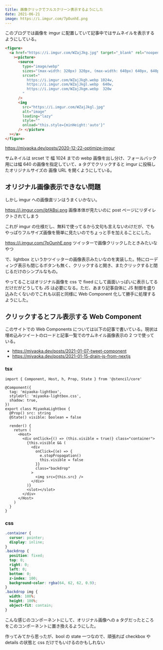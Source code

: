 ```yaml
---
title: 画像クリックでフルスクリーン表示するようにした
date: 2021-06-21
image: https://i.imgur.com/7pOunhE.png
---
```


このブログでは画像を imgur に配置していて記事中ではサムネイルを表示するようにしている。

```html
<figure>
  <a href="https://i.imgur.com/WZajJkg.jpg" target="_blank" rel="noopener"
    ><picture>
      <source
        type="image/webp"
        sizes="(max-width: 320px) 320px, (max-width: 640px) 640px, 640px"
        srcset="
          https://i.imgur.com/WZajJkgh.webp 1024w,
          https://i.imgur.com/WZajJkgl.webp  640w,
          https://i.imgur.com/WZajJkgm.webp  320w
        "
      />
      <img
        src="https://i.imgur.com/WZajJkgl.jpg"
        alt="image"
        loading="lazy"
        style=""
        onload="this.style={minHeight:'auto'}"
      /> </picture
  ></a>
</figure>
```

https://miyaoka.dev/posts/2020-12-22-optimize-imgur

サムネイルは srcset で 幅 1024 までの webp 画像を出し分け、フォールバック用には幅 640 の画像を指定していて、a タグでクリックすると imgur に投稿したオリジナルサイズの 画像 URL を開くようにしている。

## オリジナル画像表示できない問題

しかし imgur への画像直リンはうまくいかない。

https://i.imgur.com/jbfABsi.png
画像本体が見たいのに post ページにリダイレクトされてしまう

これが imgur の仕様だし、無料で使ってるから文句も言えないわけだが、でもやっぱりフルサイズ画像を簡単に見たいのでちょっと手を加えることにした。

https://i.imgur.com/7pOunhE.png
ツイッターで画像クリックしたときみたいなやつ

で、lightbox というかツイッターの画像表示みたいなのを実装した。特にローディング表示も閉じるボタンも無く、クリックすると開き、またクリックすると閉じるだけのシンプルなもの。

やってることはオリジナル画像を css で fixed にして画面いっぱいに表示してるだけだがどうしても JS は必要になる。ただ、あまり記事自体に JS 制御を盛り込みたくないのでこれも以前と同様に Web Component 化して勝手に処理するようにした。

## クリックするとフル表示する Web Component

このサイトでの Web Components については以下の記事で書いている。現状は埋め込みツイートのロードと記事一覧でのサムネイル画像表示の 2 つで使っている。

- https://miyaoka.dev/posts/2021-01-07-tweet-component
- https://miyaoka.dev/posts/2021-01-15-drain-js-from-nextjs

### tsx

```tsx
import { Component, Host, h, Prop, State } from '@stencil/core'

@Component({
  tag: 'miyaoka-lightbox',
  styleUrl: 'miyaoka-lightbox.css',
  shadow: true,
})
export class MiyaokaLightbox {
  @Prop() src: string
  @State() visible: boolean = false

  render() {
    return (
      <Host>
        <div onClick={() => (this.visible = true)} class="container">
          {this.visible && (
            <div
              onClick={(e) => {
                e.stopPropagation()
                this.visible = false
              }}
              class="backdrop"
            >
              <img src={this.src} />
            </div>
          )}
          <slot></slot>
        </div>
      </Host>
    )
  }
}
```

### css

```css
.container {
  cursor: pointer;
  display: inline;
}
.backdrop {
  position: fixed;
  top: 0;
  right: 0;
  left: 0;
  bottom: 0;
  z-index: 100;
  background-color: rgba(64, 62, 62, 0.9);
}
.backdrop img {
  width: 100%;
  height: 100%;
  object-fit: contain;
}
```

こんな感じのコンポーネントにして、オリジナル画像への a タグだったところをこのコンポーネントに置き換えるようにした。

作ってみてから思ったが、bool の state 一つなので、頑張れば checkbox や details の状態と css だけでもいけるのかもしれない
